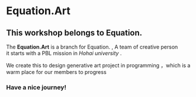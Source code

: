 # Equation.Art

## This workshop belongs to Equation. 

The **Equation.Art** is a branch for Equation. , A team of creative person      
it starts with a PBL mission in *Hohai university* .  

We create this to design generative art project in programming ，which is a warm place for our members to progress

### Have a nice journey!
